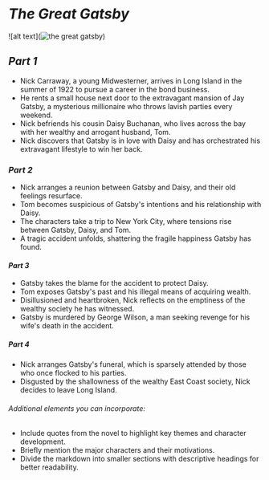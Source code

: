 # ***The Great Gatsby***
![alt text](![the great gatsby](https://github.com/ZheffoSnj/app-dev/assets/170708586/d67aac47-ca75-4d08-b29c-e307d3f59295))

## *Part 1*

- Nick Carraway, a young Midwesterner, arrives in Long Island in the summer of 1922 to pursue a career in the bond business.
- He rents a small house next door to the extravagant mansion of Jay Gatsby, a mysterious millionaire who throws lavish parties every weekend.
- Nick befriends his cousin Daisy Buchanan, who lives across the bay with her wealthy and arrogant husband, Tom.
- Nick discovers that Gatsby is in love with Daisy and has orchestrated his extravagant lifestyle to win her back.

### *Part 2*

- Nick arranges a reunion between Gatsby and Daisy, and their old feelings resurface.
- Tom becomes suspicious of Gatsby's intentions and his relationship with Daisy.
- The characters take a trip to New York City, where tensions rise between Gatsby, Daisy, and Tom.
- A tragic accident unfolds, shattering the fragile happiness Gatsby has found.

#### *Part 3*

- Gatsby takes the blame for the accident to protect Daisy.
- Tom exposes Gatsby's past and his illegal means of acquiring wealth.
- Disillusioned and heartbroken, Nick reflects on the emptiness of the wealthy society he has witnessed.
- Gatsby is murdered by George Wilson, a man seeking revenge for his wife's death in the accident.

##### *Part 4*

- Nick arranges Gatsby's funeral, which is sparsely attended by those who once flocked to his parties.
- Disgusted by the shallowness of the wealthy East Coast society, Nick decides to leave Long Island.

###### *Additional elements you can incorporate:*

- Include quotes from the novel to highlight key themes and character development.
- Briefly mention the major characters and their motivations.
-  Divide the markdown into smaller sections with descriptive headings for better readability.
